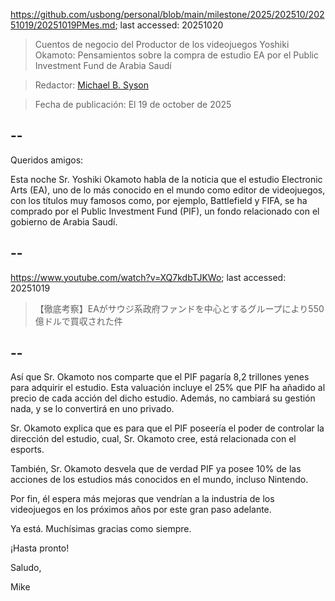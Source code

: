 https://github.com/usbong/personal/blob/main/milestone/2025/202510/20251019/20251019PMes.md; last accessed: 20251020

> Cuentos de negocio del Productor de los videojuegos Yoshiki Okamoto: Pensamientos sobre la compra de estudio EA por el Public Investment Fund de Arabia Saudí

> Redactor: [Michael B. Syson](https://www.linkedin.com/in/michaelsyson/)

> Fecha de publicación: El 19 de october de 2025

## --

Queridos amigos:

Esta noche Sr. Yoshiki Okamoto habla de la noticia que el estudio Electronic Arts (EA), uno de lo más conocido en el mundo como editor de videojuegos, con los títulos muy famosos como, por ejemplo, Battlefield y FIFA, se ha comprado por el Public Investment Fund (PIF), un fondo relacionado con el gobierno de Arabia Saudí.

## --

https://www.youtube.com/watch?v=XQ7kdbTJKWo; last accessed: 20251019

> 【徹底考察】EAがサウジ系政府ファンドを中心とするグループにより550億ドルで買収された件

## --

Así que Sr. Okamoto nos comparte que el PIF pagaría 8,2 trillones yenes para adquirir el estudio. Esta valuación incluye el 25% que PIF ha añadido al precio de cada acción del dicho estudio. Además, no cambiará su gestión nada, y se lo convertirá en uno privado. 

Sr. Okamoto explica que es para que el PIF poseería el poder de controlar la dirección del estudio, cual, Sr. Okamoto cree, está relacionada con el esports.

También, Sr. Okamoto desvela que de verdad PIF ya posee 10% de las acciones de los estudios más conocidos en el mundo, incluso Nintendo.

Por fin, él espera más mejoras que vendrían a la industria de los videojuegos en los próximos años por este gran paso adelante.

Ya está. Muchísimas gracias como siempre.

¡Hasta pronto!

Saludo,

Mike